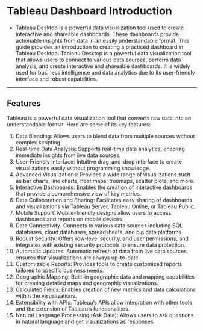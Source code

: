# Tableau Dashboard Introduction

  - Tableau Desktop is a powerful data visualization tool used to create interactive and shareable dashboards. These dashboards provide actionable insights from data in an easily understandable format. 
    This guide provides an introduction to creating a practiced dashboard in Tableau Desktop. Tableau Desktop is a powerful data visualization tool that allows users to connect to various data sources, 
    perform data analysis, and create interactive and shareable dashboards. It is widely used for business intelligence and data analytics due to its user-friendly interface and robust capabilities.
---

## Features
Tableau is a powerful data visualization tool that converts raw data into an understandable format. Here are some of its key features:
 1. Data Blending: Allows users to blend data from multiple sources without complex scripting.
 2. Real-time Data Analysis: Supports real-time data analytics, enabling immediate insights from live data sources.
 3. User-Friendly Interface: Intuitive drag-and-drop interface to create visualizations easily without programming knowledge.
 4. Advanced Visualizations: Provides a wide range of visualizations such as bar charts, line charts, heat maps, treemaps, scatter 
                             plots, and more.
 5. Interactive Dashboards: Enables the creation of interactive dashboards that provide a comprehensive view of key metrics.
 6. Data Collaboration and Sharing: Facilitates easy sharing of dashboards and visualizations via Tableau Server, Tableau Online, or 
                                   Tableau Public.
 7. Mobile Support: Mobile-friendly designs allow users to access dashboards and reports on mobile devices.
 8. Data Connectivity: Connects to various data sources including SQL databases, cloud databases, spreadsheets, and big data platforms.
 9. Robust Security: Offers row-level security, and user permissions, and integrates with existing security protocols to ensure data 
                    protection.
10. Automatic Updates: Automatic refresh of data from live data sources ensures that visualizations are always up-to-date.
11. Customizable Reports: Provides tools to create customized reports tailored to specific business needs.
12. Geographic Mapping: Built-in geographic data and mapping capabilities for creating detailed maps and geographic visualizations.
13. Calculated Fields: Enables creation of new metrics and data calculations within the visualizations.
14. Extensibility with APIs: Tableau’s APIs allow integration with other tools and the extension of Tableau’s functionalities.
15. Natural Language Processing (Ask Data): Allows users to ask questions in natural language and get visualizations as responses.


  
